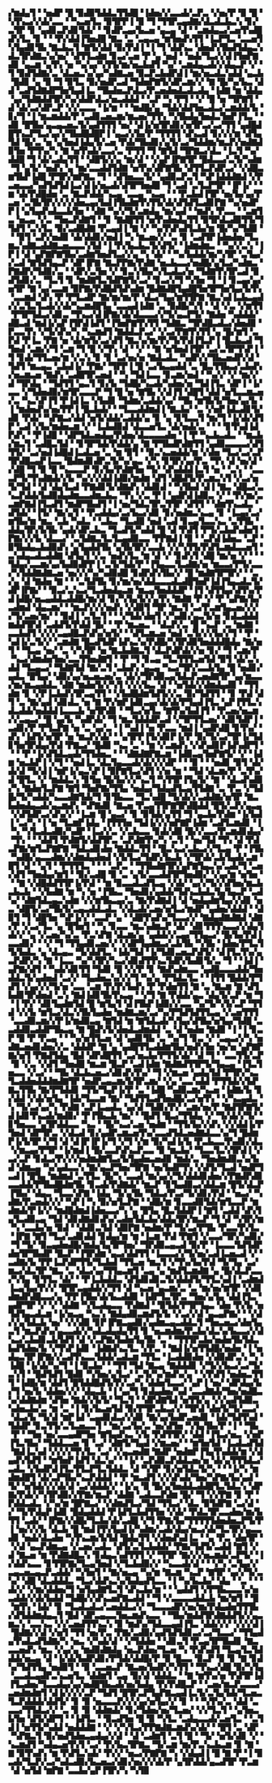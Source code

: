 ▞▆▟▄▜▝▝▅▟▛▝█▝▉▟▉▜▟▟▃▜▜▟█▝▐▟▅▞▞▃▃▟▞▃▛▃▝▞▅▞▛▝▉▝█▝▚▜▚▃▞▞▟▞▃▃▝▝▚▃▅▜▃▝▉▜▛▛▐▝▉▝▜▝▜▜▛▃▄▟▇▞▟▃▟▃▙▃▚▝▊▞▃▜▛▝▊▝▄▟▊▃▛▟▊▜▟▞▝▝▊▟▛▃▄▞▙▃▅▝▄▃▄▝▟▝▝▃▆▟▄▃▞▃▅▜▚▟█▟▚▜▃▝▊▝▝▝▛▞▟▟▐▜▅▟█▝▇▃▝▃▝▃▄▃▄▝▆▜▅▟▚▜▜▝▐▃▛▜▃▝▃▃▅▜▚▜▄▟▊▜▙▝▇▃▙▃▜▝▇▜▞▟▟▝▉▞▛▟▐▝▐▝▜▝▟▟▚▃▝▟▅▟▚▜▙▟▜▟▄▃▚▟▃▜▛▟▇▃▚▞▅▞▝▟▜▜▃▟▆▝▊▃▞▃▅▝▛▝▄▝▅▟▝▝▅▟▞▜▃▞▞▟▐▜▅▛▇▟▊▝▄▃▆▝▄▜▚▝▅▝▚▞▄▞▚▜▜▞▆▞▅▃▙▟▜▝▚▞▝▃▆▟▄▃▟▞▞▟▄▃▛▝▞▝▜▝▉▟▜▟▇▞▃▝▟▃▅▃▚▞▄▞▚▟▇▃▅▝▉▃▛▃▙▟▛▟▐▝▆▞▅▃▟▃▚▟▟▝▄▃▙▝█▟▊▝▄▝▉▝▜▝▉▜▃▝▉▞▅▟▛▃▟▝▜▟▅▛▇▜▞▟▛▃▆▞▞▝▇▝█▞▚▞▙▃▝▟▟▝▃▟▜▟▇▟▛▜▅▜▄▟▐▃▝▜▙▟▅▃▛▟▃▞▛▃▅▟▅▟▃▟▃▟▄▝▐▟▇▝▆▝▟▟▄▝▄▞▜▟▇▟▟▜▛▞▚▞▟▟▛▟▃▞▅▃▟▟▟▝▝▃▛▝▚▝▛▜▝▝▞▝█▝▅▝▜▛▇▜▝▟▝▟▞▃▞▟▛▃▛▝▞▞▃▃▃▝▐▞▆▝▝▝▆▟█▞▄▝▜▟▞▟▟▜▅▃▟▃▞▃▆▟▟▞▙▝▊▞▜▝▐▝▆▃▆▟▟▞▛▝▃▟▊▃▅▃▆▞▆▃▅▞▜▜▚▝▚▜▙▟▄▜▅▟▃▜▅▛▐▜▃▝▝▟▊▝█▜▙▞▄▃▄▃▅▃▜▞▄▟▜▜▜▝▅▞▝▟▐▞▅▜▛▟▊▞▅▜▛▃▞▃▞▜▜▝▄▟█▟█▜▚▃▛▜▃▞▄▞▞▜▙▟█▟█▛▐▝▄▃▞▞▙▞▛▝▜▜▜▜▝▟▚▃▟▝▊▞▞▞▆▝▟▜▄▜▟▝█▞▃▝▅▝▄▜▅▟▐▟▄▜▞▃▅▝▛▟▞▜▙▟▊▞▄▜▞▃▞▜▟▟▆▞▆▃▛▞▅▟▇▟▉▜▅▝▛▜▚▞▚▝▇▝▅▜▚▟▞▃▃▞▃▝▛▜▜▝▜▝▇▜▟▝▜▛▇▃▞▟▃▝▐▃▜▝▚▞▟▟█▝▜▝▟▞▃▟▄▜▜▝▝▟█▜▞▞▄▝▆▞▟▝▝▞▄▛▐▛▇▜▛▝█▟▃▃▞▃▜▞▚▟▆▝▜▝▄▜▞▝▅▟▚▝▄▝▆▞▃▃▟▟▜▟▇▝▅▜▚▞▟▛▇▜▙▝▟▜▜▃▛▟▛▃▞▝▞▟█▃▆▜▙▛▐▟█▝▛▜▛▞▆▛▇▃▝▜▝▝▟▜▅▃▃▜▞▝▄▟▉▃▛▃▜▝▚▛▐▟▟▟▇▟▝▞▛▃▅▃▃▞▚▟▜▟▜▟▐▃▞▟▐▞▅▃▟▞▟▜▛▜▅▟█▝▜▝▃▟▝▃▜▃▛▜▛▝▐▛▐▞▝▝▆▝▟▞▛▟█▟▅▝▃▝▇▃▛▟▟▞▚▃▄▝▃▃▄▝▚▃▄▝▝▝▛▃▙▟▐▜▛▝▅▞▙▞▄▞▛▃▅▝▃▜▙▜▛▞▞▞▞▟▅▃▄▞▙▟▐▜▙▟▆▜▚▜▜▞▟▞▟▜▟▜▃▟▊▛▇▝▚▞▅▟▛▛▐▝▄▜▄▟▚▟▃▃▙▜▅▝▝▟▇▝▚▞▞▜▞▃▆▟▄▝▆▞▄▟▝▝▆▟▚▝▛▃▃▝▝▃▆▜▃▝▅▃▄▝▞▃▝▜▅▃▛▟▇▜▝▝▊▝▇▟█▜▜▝▅▜▚▟▅▟▄▜▜▝▉▜▛▟▃▟▉▜▜▞▜▜▟▜▝▃▚▜▃▝▉▞▃▟█▟▇▝▛▃▄▟▐▝▇▝▞▝▚▞▛▟▚▟▜▃▙▞▆▝█▞▚▞▜▟▉▝▝▝▉▜▝▃▛▞▅▟▉▝▟▞▟▟▊▞▅▟▐▝▚▝▆▃▅▞▞▝▃▝▊▝▃▟▜▛▐▟▅▟▅▞▜▃▆▃▚▟▇▃▟▟▇▃▅▃▃▃▚▜▟▝▐▝▛▞▙▃▙▃▜▞▟▜▞▝▐▟▆▟▆▃▝▝▚▞▞▃▚▝▐▛▐▝▟▝▄▛▇▛▇▜▙▞▃▟▆▜▅▟▜▃▞▞▄▝▚▝▟▞▝▝▚▞▙▟▟▞▆▞▚▜▛▝▃▜▄▞▞▃▟▝▇▜▟▜▄▃▛▝▟▛▐▛▇▝▇▃▛▛▇▞▛▟▇▝▅▃▙▃▃▞▅▟█▞▄▜▃▞▚▟▆▃▝▛▇▟▛▞▜▟▉▞▃▝▝▟▛▞▃▜▅▝▞▝▊▃▚▜▙▞▚▜▃▟▃▞▅▝▜▟▇▜▚▜▛▃▟▝▉▟▜▟▊▞▃▝▜▃▜▝▊▝▆▟▇▜▃▜▟▛▇▜▞▃▞▝▊▃▞▞▜▝▚▜▅▝▜▝▐▝▊▃▄▞▄▞▅▜▛▝▇▝▄▞▃▃▆▝▉▛▇▞▛▟█▟▜▟▚▟▆▝█▟▇▟█▜▄▟█▜▅▜▛▜▅▜▄▞▙▜▚▝▃▃▆▟▝▟▚▝▛▝▛▜▃▟▛▝▇▞▆▞▆▞▛▝▟▃▞▜▄▞▆▜▜▛▇▝▇▃▚▟▐▃▙▃▄▟▞▞▃▜▃▜▃▟▞▞▟▞▚▃▆▟█▜▄▝▃▃▄▟▐▟▇▝▃▝▉▟█▞▚▜▝▝▟▝▞▃▝▞▆▜▜▝▛▜▛▜▟▃▞▟▊▃▝▜▚▃▞▟▐▛▇▞▟▞▟▃▃▃▞▞▜▞▄▃▛▜▞▝▇▟▅▝▚▟▟▟▞▟█▃▟▝▆▟▐▞▄▛▐▜▛▟▐▟▜▝▐▜▅▛▇▜▚▜▜▝▜▟▇▃▝▜▛▟█▃▟▃▞▟▅▟▉▝▛▃▃▜▚▝▞▜▞▟▚▞▚▝▚▃▆▟▜▝▇▟▟▃▛▃▞▝▞▃▞▛▇▜▚▜▜▝▄▝█▞▆▜▝▃▛▟▝▛▐▃▝▛▇▝▅▝▟▞▆▜▞▃▞▟▜▝▇▃▚▞▆▞▛▞▜▞▛▟▐▜▃▛▐▝█▃▙▃▟▝▜▜▅▟▝▃▆▞▞▜▝▃▆▝▜▝█▝▞▜▚▝▟▝▝▞▝▝▇▝▅▜▅▟▐▜▛▝▃▞▃▜▛▜▚▛▐▝▜▝▊▟▞▜▜▃▅▞▆▝▞▃▚▝▊▝▊▝▃▞▅▞▅▝▇▟▃▟▃▝▚▟▛▞▞▜▙▃▅▟▛▞▟▝▜▟▜▝▆▃▄▃▝▃▙▟▐▞▝▛▇▞▝▜▛▛▐▝█▝▃▞▙▃▄▟▟▝▃▝█▃▜▜▙▃▞▃▙▟▚▞▅▃▆▃▅▝▇▟▚▝▃▟█▜▛▃▅▟▝▝▚▝▜▟▐▃▃▝▊▃▆▞▅▟▝▝▚▞▞▝▞▝▆▞▞▟▝▜▛▟▄▝▝▜▟▜▜▝▄▃▜▝▊▞▙▝▜▟█▞▚▃▟▞▚▟▅▞▅▝▜▟▐▜▃▝▟▛▐▝▐▞▃▃▝▞▜▟▅▟▉▞▆▜▛▃▃▃▛▝▜▝█▝▅▝▇▜▙▝▞▟▐▜▝▟█▜▝▟▟▝▅▜▃▃▆▃▅▞▃▝▚▃▚▛▐▜▝▛▐▟▐▃▝▞▙▟▊▝▜▟▆▞▃▟▟▞▄▞▝▜▙▝▆▜▙▜▞▜▅▞▄▞▙▝▐▝▆▟▅▟▚▞▅▞▛▛▐▝█▃▙▟▞▝▝▜▃▃▟▟▆▟▐▝▇▃▙▞▝▃▝▞▅▛▐▟▃▟▊▜▞▟▊▝▛▟▞▝▚▛▇▃▞▟▟▝▅▜▞▟▟▞▃▟▟▞▄▝▊▝▄▝▊▜▃▃▜▝▆▞▜▝▐▞▟▞▟▜▛▝▃▟▝▞▙▞▆▟▅▃▆▝▞▝▐▃▙▟▉▟▝▟▃▃▅▜▃▝▟▞▅▟▞▃▝▝▝▝▊▜▚▟▐▟▛▟▚▝▝▛▐▟█▝▝▟▛▜▟▃▅▟▄▞▛▟▅▞▟▃▃▃▃▟▅▝▐▝▛▝▚▃▙▃▟▃▝▝▆▃▙▞▆▃▜▝▃▟█▃▜▟▝▝▊▜▛▜▟▞▛▟▟▞▄▝▇▝▛▜▙▟▛▟▇▜▜▝▄▟▉▃▃▃▃▞▟▜▜▜▞▝▃▞▅▟▐▟█▟▐▃▟▃▅▝▃▝▆▝▉▜▝▝▉▃▚▃▅▟▟▞▆▝▞▟▅▝▜▃▞▃▞▃▛▜▛▟█▃▄▛▐▃▃▝█▟▆▟▊▟▛▃▜▞▚▞▄▃▝▞▚▝▊▜▛▞▄▞▛▃▝▜▚▝▟▝▅▞▟▝▞▟█▝▜▝▉▝█▝▚▃▃▃▛▝▊▞▙▞▛▟▇▜▅▝▜▞▝▟▚▟▟▟▐▃▜▝▅▝▝▃▚▝▝▃▃▃▛▜▞▜▚▟▇▟▞▞▙▝▚▞▞▞▟▟▐▟▉▞▆▟▆▝▟▜▝▟█▟▜▞▛▃▆▃▚▜▝▞▃▞▅▜▞▜▟▝▝▟▝▟▄▜▃▟▝▛▇▟▊▜▞▟▇▟▚▝▟▟▊▟▝▝▚▜▙▟▝▟▐▝▇▃▝▟█▃▞▃▚▃▛▟▟▞▙▟▉▟▄▟▆▃▃▟▆▃▙▃▝▜▚▝▞▃▝▛▐▝▄▟▛▟▐▟▉▃▝▞▝▝▛▞▆▞▃▃▆▛▇▟▐▜▃▟▜▝▆▟▛▜▙▟▜▝▐▝▅▞▜▟▃▜▛▃▜▜▛▝▟▜▜▝▝▟▆▜▚▃▟▃▝▟▜▟▞▝▐▜▞▝▇▞▄▜▝▝▛▃▟▟▄▞▃▞▙▃▞▟▊▝▊▞▅▟▆▃▚▃▄▝▊▝▐▃▄▞▃▞▆▜▙▞▆▝▆▃▝▃▙▝▚▟▃▝▝▃▙▃▝▜▃▟▉▝▅▟▝▃▟▝▊▃▄▜▃▃▚▃▝▃▜▜▙▝▟▟▄▜▛▞▙▜▙▝▄▟▞▟▛▃▙▃▝▜▃▟▜▞▚▟▟▝█▝▟▝▛▟▜▝▛▜▞▃▙▟▚▟▅▜▝▛▇▞▞▞▙▝▟▃▃▞▝▃▜▟▇▃▜▃▜▃▄▟▉▃▃▝▛▛▇▟▐▝▉▝▝▃▛▟▐▟▅▃▝▃▛▝▉▜▙▟▄▃▙▟▉▟▚▝▄▜▄▟▟▜▙▝▄▜▙▜▛▞▃▃▙▝▞▞▚▜▜▞▛▟▜▃▆▟▃▃▅▜▝▃▚▟▄▃▟▃▟▟▇▝▟▜▄▜▝▞▃▝▅▟▚▜▃▝▆▝▟▝▞▝▊▟▚▜▝▟█▝▆▞▅▝▞▝▝▝▜▟▄▞▃▃▆▞▄▞▙▟▉▟▛▛▐▝▃▜▞▜▟▞▛▝▐▜▄▃▃▜▃▟▇▞▅▝▆▃▃▞▛▜▞▃▃▞▚▜▟▟▇▟▇▃▅▝▅▞▞▞▚▞▚▟▉▟█▝▊▟▛▟▚▜▙▞▞▝█▝▆▟▇▜▛▜▛▞▝▝▃▞▄▝▟▝▇▟▅▝▇▝▝▝▃▜▟▜▙▝▊▞▆▞▅▞▟▟▃▃▃▟▃▟█▜▅▛▐▟▐▜▄▃▟▃▜▞▟▛▐▛▇▞▝▝▉▃▞▃▚▃▞▜▃▟▅▟▄▃▆▝▆▃▄▜▅▟▟▟▛▝▐▜▝▟▜▜▄▞▟▜▚▞▛▟▐▟█▞▅▃▄▟▟▃▟▟█▞▆▞▟▝▊▞▚▜▄▜▞▞▄▜▚▝▇▟▇▝▛▝▞▝▛▝▄▛▇▞▙▞▃▟▆▟▝▟▄▃▆▞▝▝▆▃▛▞▞▞▅▟▚▝▞▟▉▜▝▜▛▝▆▃▜▝▃▞▛▃▆▜▄▃▅▞▞▞▞▜▞▃▅▞▆▞▝▝▉▟▐▝▃▜▃▜▝▝▝▞▜▟▞▟▅▜▝▞▚▟▊▞▄▃▜▞▅▝▊▟▃▟▟▟▆▟▟▜▛▟▝▃▟▟▜▞▛▟▟▝█▞▝▝▛▝▆▃▅▃▝▝▟▃▛▞▃▝█▝▚▃▛▝▃▝▆▟▇▝▃▃▙▟▜▝▞▞▞▃▄▟█▃▛▟▚▞▅▜▞▝▝▟▜▃▆▃▅▝▅▟▝▃▜▞▞▞▙▞▞▜▝▝▛▝▚▟▐▞▃▜▞▞▝▃▆▟▇▝█▃▟▜▟▛▐▟▚▃▚▞▛▟█▞▚▜▛▟▉▜▅▟▟▟█▟▄▝▇▞▅▜▝▝▜▃▄▝▅▞▝▃▝▞▚▜▛▝▅▝▇▃▙▟▇▃▜▝▟▃▛▟▛▟▞▞▅▝▊▞▝▜▝▃▆▞▛▝▚▃▞▟▆▟▅▜▅▞▃▃▜▜▅▟▇▜▝▝▛▝▜▝▊▃▄▝▜▃▜▜▜▃▅▜▟▝▉▜▝▟▞▃▚▟▟▝▜▃▄▃▞▝▜▟▇▜▟▝▇▞▃▜▝▃▙▟▚▝▄▃▄▝▚▃▞▜▛▞▃▃▙▜▄▝█▝▅▟▊▞▄▟▃▝█▜▄▞▝▟▉▞▄▞▅▃▅▃▅▞▃▝▟▞▞▜▛▟▉▃▄▜▟▃▛▃▅▟▇▜▛▝▄▞▆▃▃▞▆▞▆▃▄▟▟▃▝▟▇▝▆▟▅▜▞▞▚▜▝▞▞▞▙▃▝▟▝▝▅▜▟▞▞▟▆▟▄▟▉▝▝▜▜▟▆▝▊▝▞▛▐▃▙▟▚▜▛▃▄▜▜▝▝▞▙▟█▟▆▜▟▜▞▞▃▝▉▞▜▟▜▜▝▝▊▝▛▟▝▟▜▝▃▝▇▞▄▟▝▟▊▟▃▝▅▝▇▝▛▞▆▛▐▟▊▃▄▞▟▞▟▞▛▜▄▟▐▜▃▝▄▛▐▜▜▃▚▟▃▟▟▞▅▟▟▟▐▃▃▃▙▝▅▜▛▟▊▝▝▜▃▞▅▜▃▝▇▜▚▞▙▟▐▜▝▝▛▃▅▞▅▃▆▞▞▃▄▃▞▝█▝▄▞▙▝▚▟▛▟▞▝▜▝▆▃▜▟▟▟▛▃▟▝▞▜▛▜▜▃▅▞▝▟▊▜▟▛▐▝▃▟▊▞▛▝▛▜▃▛▇▝▅▝▃▝▄▞▃▝▐▝▚▟▐▝▅▝▛▃▃▝▆▟▐▝▄▟▛▟█▝▊▜▚▞▝▟▚▝▐▟▜▞▅▜▛▝▅▝▆▃▛▞▟▞▝▝▄▜▛▛▐▜▞▟▊▛▐▞▛▝▉▞▜▞▃▞▜▛▐▞▜▟▊▜▅▜▛▟▄▞▛▟▝▛▇▃▞▝█▟▉▝▚▃▝▃▝▝▆▝▞▃▆▟▚▝▞▟▚▟▊▛▐▟▚▟▛▜▝▝▝▝▛▝▐▞▟▜▟▃▄▟▞▜▜▟▅▃▝▝▝▟▇▟▇▛▇▃▆▝▐▟▉▃▄▜▅▛▇▜▞▝▞▝▐▟▆▝▅▃▙▛▐▝▞▜▝▝▅▟▐▃▝▟▃▜▄▃▃▟▞▟▞▞▞▟▛▝▝▝▉▝▝▝▅▟▊▝▉▜▝▟▞▟▞▟▝▜▞▟▐▝▆▛▐▞▄▃▚▛▐▝▉▛▇▜▃▞▟▜▝▞▅▝▆▝▝▜▟▝▟▃▆▞▛▝▃▜▚▞▟▝█▜▃▝▞▝▆▟▟▃▚▝▊▜▅▝█▞▙▞▞▞▚▃▜▝▚▜▜▛▐▜▄▜▞▝▇▝▝▟▃▟▚▟▉▞▚▝▇▟▅▜▃▛▇▝▇▜▝▜▅▛▇▞▜▜▄▝▅▟▄▞▜▟▄▟▜▃▄▜▜▟▇▝▃▝▛▃▝▞▜▟█▞▜▞▚▟▟▞▚▃▃▟▇▜▟▞▜▝▊▜▙▃▃▝▜▃▚▟█▝▜▞▟▞▞▃▟▟▇▞▅▜▛▝▇▃▙▟▅▟▄▃▟▞▄▃▆▟▚▝▚▛▇▟▊▝▇▃▅▝▛▃▄▜▜▛▇▜▛▟█▟▟▝█▜▞▃▛▞▄▃▄▝▞▟▜▟▛▃▞▟▚▞▞▝▐▃▆▝█▝▄▃▞▝▊▝▉▜▟▞▄▜▜▝▜▝▄▃▙▞▛▟▆▝▐▞▙▟▐▝▃▞▚▝▐▝▅▝▜▃▆▛▐▟▄▝▐▜▜▜▅▝▜▟▐▞▞▞▅▛▇▛▐▟▆▝▃▟▜▃▆▟▊▝▐▝▚▝▚▜▃▟▃▟▉▞▚▟▛▝▐▃▞▞▃▝▞▃▙▃▃▝▊▟▞▟▉▝█▞▞▃▃▞▛▃▆▟▊▟▄▞▝▜▚▝▝▝▟▟▜▝▛▟▇▜▞▟▟▜▛▃▝▃▛▟▇▜▚▞▚▝▃▜▝▝▅▞▜▟▝▜▚▝▟▝▛▟▃▛▇▞▆▜▃▛▇▛▇▝▜▟▃▟▊▟▅▝▇▟▟▃▜▜▝▝█▃▚▃▞▃▙▃▞▞▜▃▄▝▛▝▐▜▙▝▚▟█▞▄▃▃▟▆▞▞▟▆▟▄▟▅▟▝▞▙▜▃▞▜▟▛▞▙▃▙▝▞▜▛▟▞▃▙▜▄▟▞▃▆▝█▜▝▟▝▝▄▜▝▝▛▜▜▜▃▝▝▝▝▃▛▃▝▝▜▜▙▟▇▜▛▞▄▛▇▜▄▃▚▞▃▟▞▜▝▃▅▞▟▜▝▜▅▟▄▞▆▜▝▝▉▞▃▟█▝▉▝▃▝▄▜▞▃▃▟▟▜▛▜▅▟▉▞▝▞▄▞▆▝▅▜▅▝▝▝▇▝▞▟█▟▟▜▜▛▐▞▛▟▝▝▆▝▉▃▃▟▃▟▜▃▄▝▞▟▞▝▄▞▞▜▞▞▟▜▅▞▆▃▙▃▙▃▙▝▝▞▙▟▇▝▆▝▚▝▅▝▐▜▙▃▝▜▅▟▊▞▄▟▟▞▜▟▚▃▙▟▃▜▄▜▄▃▛▝▃▟▚▞▝▟▇▜▟▃▄▃▚▟▆▝▞▞▆▜▙▃▄▞▃▝▇▞▛▟▇▟▐▝▟▝▅▟▄▟▆▜▄▞▞▟▊▝▅▃▝▟█▜▞▃▞▜▙▜▞▃▄▃▟▟▃▟▃▝▞▟▃▟▞▃▅▞▅▜▃▞▆▟▛▝▄▟▅▞▟▟▟▝▝▟▉▜▝▜▝▟█▜▅▝▚▛▐▞▞▝▃▃▛▝▄▝▝▟█▜▚▟▚▞▜▃▃▞▞▝▇▟▄▟▇▟▇▟▝▟▇▞▛▝▞▃▞▜▃▝▄▝█▜▅▜▝▝▚▝▊▃▃▝▆▃▚▟▆▃▛▝▟▞▝▟▊▜▜▜▚▃▃▞▞▟▄▜▟▞▞▝▄▝▞▃▅▞▚▞▃▝▛▃▚▛▇▝▟▃▆▞▄▝▄▟▟▞▞▃▄▞▜▜▄▃▞▝█▞▙▞▛▟▐▃▃▟▊▞▝▝▞▝▜▝▜▜▄▟▊▃▅▞▞▝▞▟▛▜▄▟▆▃▞▃▙▜▙▝▚▜▙▝▐▟▅▞▛▜▃▜▜▞▙▟▃▝▄▝▟▃▄▃▝▜▞▟▟▜▃▝▐▟▞▜▟▝▐▞▜▟▊▃▅▃▛▟▜▞▝▟▐▜▃▜▚▞▄▃▛▟▛▞▚▝▇▝▐▃▃▝▚▞▚▜▛▞▚▃▞▟▊▟▜▜▚▃▜▟▛▞▙▟▊▜▞▃▝▜▝▝▐▟▐▝▄▛▇▞▟▜▝▝▚▟▞▟▊▜▜▝▜▟▊▝█▝▞▞▛▝▊▝▇▟▚▟▆▃▃▝▄▟█▃▃▃▟▟▞▜▅▟▟▃▜▞▄▟▅▟▝▃▞▞▝▜▄▟▅▃▚▞▞▞▜▝▚▞▄▝▛▜▟▃▜▃▝▝▐▜▜▝█▟▟▞▛▜▟▜▝▞▄▞▞▞▜▞▅▝▃▃▝▃▆▝▛▞▛▞▙▟▚▝▛▝▛▟▅▜▜▝▇▝▃▝▇▃▆▝▇▝▟▜▙▟▊▜▛▟▅▟▝▃▚▝▇▟▐▟▊▜▙▜▚▃▄▝▝▞▜▝▇▝▛▟▟▞▄▃▝▟▄▜▞▃▛▝▆▝▜▝▐▝▛▞▝▟▊▜▄▟▆▜▟▝█▝▆▜▄▜▝▟▐▜▙▛▐▟▉▞▞▃▃▝▚▞▜▞▚▜▞▃▛▝▜▜▟▝▞▞▙▝▆▜▃▞▟▃▚▜▙▜▄▟▅▝▆▟▇▃▆▞▃▞▚▞▛▜▟▜▟▜▜▃▄▝▞▃▅▜▜▜▝▃▃▟▉▃▆▞▞▛▐▞▆▟▉▃▄▝▇▜▟▝▆▝▇▜▟▃▟▞▚▜▄▞▟▜▙▞▅▜▄▞▜▟█▝▃▃▟▟▉▃▟▟▛▜▙▃▄▝▇▝█▟▚▜▞▟▅▟▃▟▆▟▟▝▃▝▟▝▅▟▅▝▇▟▉▝▐▝▐▝▊▃▛▝█▝▛▝▛▃▄▝▝▝▚▞▅▜▜▃▅▝▟▝▄▟▊▜▙▝▃▝▚▞▜▝▊▃▝▞▝▃▄▃▞▞▚▝▅▟▇▃▅▟▊▟▅▞▞▃▝▟▟▟▛▝▇▝▄▝▄▟█▜▜▃▟▟▆▜▙▞▅▟▚▜▅▝▅▞▅▝▄▛▇▛▇▞▅▜▝▛▇▟▜▟▄▝█▟▝▟▛▟█▜▜▝▃▞▅▃▙▞▛▜▜▞▟▞▝▟▝▜▝▝▃▃▜▜▞▃▛▝▉▝▞▃▝▞▟▜▝▜▅▟█▝▆▃▆▝█▃▛▝▃▟▐▟▆▝▇▟▇▟▜▜▛▜▞▜▄▃▄▝▐▜▃▜▅▃▃▝▞▃▞▝▝▜▙▝▟▃▙▃▅▃▞▟▊▟▚▜▚▞▝▜▝▞▆▃▅▝▄▟▄▜▟▝▛▜▛▞▚▃▜▃▟▟▅▟▟▟▆▟▇▜▛▝▅▟▛▃▄▃▆▞▙▜▛▃▆▞▝▞▄▝▃▃▚▟▟▝▛▜▜▟▞▞▙▛▇▃▜▜▙▝▇▞▛▜▟▟▊▝▜▜▞▜▄▛▐▞▛▝▃▝▐▟█▝▚▟▉▃▆▞▚▃▅▝▐▟▇▞▙▝▊▞▟▟▝▞▟▞▅▜▄▝▐▟▞▜▃▃▆▝▇▞▝▜▟▜▜▃▟▜▅▟█▞▃▞▅▜▚▝▝▞▚▃▄▟▃▝▚▝▜▞▃▞▄▞▚▝▛▟▇▝▃▛▐▃▄▟▃▝▄▞▟▝▜▟▊▞▛▞▝▃▆▞▅▞▛▝▇▟▜▛▇▜▞▟▐▟▊▜▚▃▟▞▆▟▉▞▝▛▐▜▙▃▙▝▆▞▝▝█▟▜▝█▃▞▜▜▟▄▝▞▝▜▞▟▞▞▜▞▝▊▜▅▃▃▝▄▜▛▟▟▃▃▝▚▃▝▝█▞▚▃▞▃▅▝▅▟▆▝▝▜▜▞▙▞▞▟▚▝▞▞▟▟▐▞▛▜▅▟▝▟▛▜▛▃▝▞▟▃▟▝▊▞▄▟▛▃▆▃▅▜▚▞▃▃▟▜▟▃▅▟▇▟▃▃▚▞▜▝█▟▆▛▐▞▙▜▛▝▞▜▝▟▝▟▐▛▐▛▐▞▜▝▞▜▝▞▆▝▉▞▚▟▐▞▙▝▛▃▙▃▃▜▚▟▊▞▟▃▝▞▆▃▄▞▛▜▛▝▐▞▆▟▐▝█▞▃▃▛▟▚▃▛▃▃▝▉▝▆▃▙▞▝▜▃▃▜▃▚▜▛▟▐▝▞▃▞▃▛▝▊▟▃▞▛▞▞▞▅▟▆▟▇▜▃▞▙▜▄▟▅▃▅▟▉▝▆▟▞▃▝▜▅▟▆▟▉▃▚▞▙▟▝▟▆▃▄▝▚▞▄▟▃▃▚▝▇▞▄▃▛▜▅▞▜▛▇▝▅▞▙▟▛▜▚▝▞▟▜▞▜▃▟▝▅▟▛▜▃▟▐▝█▜▄▝▆▟▆▟▝▃▜▜▃▝█▞▚▝▃▃▟▝▆▞▄▞▞▜▞▟▟▟▊▟▅▞▞▛▇▟▛▟▉▃▃▟▟▞▛▜▙▟█▟▆▜▙▝▊▃▟▞▛▟▇▟▞▝▆▃▛▝▊▜▄▟▉▃▞▟▟▃▆▝█▜▞▟▃▛▐▜▙▞▝▟▄▃▝▜▃▃▚▛▇▝▐▟▄▝▜▞▄▜▙▝▜▟▃▞▛▃▞▜▞▟▊▞▛▟▝▝▅▃▞▝▚▟▇▞▛▃▅▟▞▞▞▝▚▛▐▝▚▝▉▞▅▜▃▛▇▝▝▟█▞▆▝▊▃▃▟▉▜▟▞▆▜▃▃▛▝▆▟▆▟▞▛▐▞▞▝▆▟█▟▆▟▐▟▅▃▃▞▚▝▄▝█▜▄▝█▃▜▟▟▛▐▝▇▜▝▃▟▟▝▟▚▜▄▜▃▟▉▃▄▝▜▟▝▟▊▟▇▟▊▟▚▞▃▟▅▜▟▃▙▞▟▟▄▜▛▞▆▃▛▝▜▝▟▝▚▜▛▞▆▝▚▝▃▃▙▞▅▝▉▟▝▝▟▟▊▃▜▟▝▟▉▛▇▝▅▟▆▞▛▝▜▞▃▞▛▜▙▝▛▃▃▜▚▜▃▝▐▛▇▝▇▜▝▜▃▞▃▟▊▟▟▝▊▟▄▞▆▝▆▝▐▃▆▝▛▟▝▛▇▜▝▞▃▃▞▜▛▞▚▟▊▞▝▜▝▜▞▝▉▃▄▟▅▟█▞▆▟▄▜▄▜▛▜▅▞▝▜▛▟▉▃▄▃▟▝▉▞▛▝▐▃▃▃▜▟▜▟▛▟▅▜▛▜▙▟▛▝█▃▛▝▐▜▛▟▆▝▄▃▞▟▟▜▜▝▐▃▃▃▞▞▜▞▅▞▃▟▐▃▅▃▟▝▞▝▃▟▇▞▙▝▛▛▐▃▛▟▛▜▜▞▜▃▙▟▝▜▜▃▅▝▆▃▜▝▞▜▚▞▙▞▛▟▝▜▞▜▄▝▃▞▆▃▞▟▃▜▛▝▇▃▝▃▝▟▃▞▄▞▜▜▄▃▆▜▝▃▄▝▄▝▆▟▜▃▆▟▇▝▄▝█▞▟▃▛▃▃▞▚▜▄▝▊▜▜▃▝▟▞▝▝▛▐▃▙▟▟▃▝▟▜▟▊▟▊▃▜▞▟▟▟▜▞▜▜▃▚▟▐▝▃▟▆▟▐▃▄▜▄▞▛▞▞▝█▜▛▃▄▟▟▞▞▜▜▝▟▝▚▃▅▝▄▃▆▞▃▝▃▝▆▞▅▞▆▜▛▝▞▟▊▟▆▟▛▟█▃▃▞▄▝▛▛▐▜▙▞▟▞▙▃▟▟▉▝▐▟▛▜▃▜▛▃▝▜▅▞▄▜▄▝▟▟▐▜▃▝▄▟▛▜▛▝▞▝▞▝▟▟▇▝▚▜▃▟▄▃▃▝▛▟▇▟▝▝▉▜▟▞▛▜▛▜▄▃▝▟▅▝▛▞▙▝▅▜▟▜▄▃▟▃▆▝▐▞▅▃▄▝▚▃▚▝▇▟▄▟▉▃▆▟▜▞▙▝▞▃▞▞▟▝▄▃▄▛▇▞▝▝▞▟▞▞▄▜▟▃▙▝▅▞▝▞▞▟▉▝▊▛▐▛▇▃▄▟▊▞▄▟▆▃▄▃▟▟▃▜▝▜▅▃▅▃▞▟▅▜▄▃▜▝▆▃▛▟▚▞▄▃▃▟▞▞▚▟▃▟▄▟▄▜▜▝▊▝▅▃▆▟▆▞▛▃▙▞▟▃▚▞▙▃▃▞▞▟▚▃▞▃▙▟▊▃▙▜▟▜▝▟▝▞▃▛▇▞▙▟▅▜▄▜▙▝▃▝▝▜▜▜▛▃▙▞▅▟▅▜▙▜▟▃▙▟▜▟▅▞▙▝▞▜▚▛▐▟▊▝▐▟▇▟▚▃▜▃▝▞▛▃▝▝▇▟▐▞▅▜▜▟█▞▅▟▅▝▐▝▅▟▄▃▜▛▐▛▇▞▞▃▟▜▚▃▃▜▟▟▞▃▟▃▆▝▜▜▃▝▐▃▟▟▉▟▅▝▞▟▉▟▛▃▚▝▚▝▐▟█▝▐▞▟▞▚▞▜▝▐▝▉▃▙▞▝▝▜▜▝▜▟▝▇▃▄▝▇▟▟▟▊▝▞▜▞▞▙▃▞▃▞▜▞▃▚▜▝▝█▟▜▟▜▝█▟▊▝▚▜▅▞▄▜▃▞▝▃▜▞▚▞▆▟▚▞▄▝▝▞▛▟▜▝▅▟▅▃▜▜▜▝▐▟█▞▆▝▟▟▜▝█▜▟▟█▟▜▞▛▞▃▞▚▝▟▟▅▜▃▃▞▝▄▛▐▝▅▞▝▟▛▟▄▞▙▞▜▝▅▞▙▝▟▟▅▞▞▞▝▟▄▃▙▝▐▝▄▞▜▝▊▟▄▟▅▞▚▟▝▃▃▟▇▟▞▜▅▞▅▟█▃▚▞▟▟▇▟▆▝▟▜▅▝▇▟▞▞▙▜▞▝▜▃▜▝▝▟▛▟▇▜▟▝▅▜▜▞▄▝▞▞▄▟▜▟▉▃▚▟▅▃▙▞▃▝▆▝▃▝▐▝▊▞▙▃▅▜▟▝▉▞▛▜▛▃▙▃▞▞▝▜▛▟▝▟▅▜▞▜▞▃▃▞▝▟▃▞▙▝▜▞▟▝▆▛▐▟▝▃▄▟▊▟▃▞▞▟▊▝▇▞▄▞▙▟▛▃▅▟▊▝▐▟▞▜▟▜▚▟▝▜▟▟▛▝▊▃▜▜▞▃▜▃▅▃▃▜▝▝▆▞▃▞▙▞▃▝▅▞▟▜▅▝▚▜▄▜▙▞▛▝▐▝▝▜▙▝▛▝▝▜▅▝▅▞▃▃▄▟▛▜▅▝▇▜▄▟▚▃▝▞▙▝▛▟▜▜▛▞▝▟▟▝▐▜▃▞▅▃▝▞▅▛▐▜▃▜▙▞▝▜▟▟▃▃▅▝▊▝▃▞▝▟▇▜▞▜▄▟▝▞▆▃▅▞▝▝▆▜▅▜▟▝▐▃▟▃▟▜▟▝▇▟▐▃▚▟▝▞▞▞▞▜▚▜▃▝▃▞▝▞▄▃▅▟▇▝▇▟▛▝▅▟▆▛▐▜▄▜▚▟▟▞▆▝▞▟▄▟▚▜▟▜▝▝▆▜▅▛▐▟▜▝▟▃▚▞▝▝▐▞▝▃▛▟▉▃▛▟▟▃▅▞▅▝▟▞▄▜▜▜▟▃▞▃▟▃▝▞▙▟▛▟▐▜▃▜▜▃▛▜▃▜▟▟▃▝▟▝▚▜▛▝▊▞▅▜▟▃▜▞▚▝▝▝▐▞▚▝▆▟▆▟█▜▝▟▞▃▛▜▙▞▚▃▛▟▟▟▝▝▛▝▆▃▟▜▝▞▞▟▚▟▞▜▅▞▚▛▇▞▙▞▄▟▝▜▞▝▅▜▟▞▞▞▟▞▟▝▃▞▟▟▟▞▞▝▐▞▄▝▉▝█▞▄▜▅▟▟▃▟▟█▜▃▜▟▃▚▝▟▛▇▞▛▟▞▞▚▜▛▟▉▞▞▛▇▞▆▃▛▝▟▟▇▝▃▟▃▃▛▟▆▝█▞▝▜▝▞▞▛▇▝▊▝▛▝▛▟▟▃▟▃▝▞▚▞▆▝█▛▇▃▞▝▞▟▆▟▜▃▞▜▟▝▜▜▃▞▝▟▃▝▉▜▟▛▇▝▃▞▟▝▞▝▜▞▛▟▄▛▐▟▊▝█▟▄▟▟▟▝▛▐▟▜▃▙▟▜▜▅▝▞▟▞▝▛▟▃▜▛▃▃▟▅▞▆▞▙▜▜▝▃▟▞▝▐▛▇▞▞▟█▞▜▃▙▞▟▞▃▟█▝▞▜▝▛▇▞▙▞▜▜▜▜▜▟▅▟▅▃▛▜▞▛▐▝▅▞▞▞▙▝▟▃▙▝█▝▆▟▐▜▚▜▄▟▐▞▚▟▆▞▃▟▞▟▄▞▅▃▞▟▞▜▃▜▛▞▄▃▃▟▊▝▅▟▞▟▃▟▅▝▚▜▚▃▆▞▙▜▟▝█▟▄▜▜▝▞▟▅▟▚▟▐▃▝▝▄▝▛▃▝▟▅▜▛▝▝▞▟▝▄▃▛▟▆▃▄▝▞▃▅▞▃▟▃▝▟▜▞▃▜▃▙▟▟▞▝▛▇▞▜▟▜▞▃▟▟▝▇▜▝▞▟▝▇▃▅▝▆▝▛▟▇▟█▃▚▝▊▟▄▃▚▟▜▜▜▝▞▝▜▜▛▝▇▞▞▞▅▃▆▟▞▃▛▜▞▝▐▞▟▟▚▃▃▝▊▜▜▛▇▞▜▃▄▜▅▟▝▞▜▃▙▟▉▞▞▝▚▃▃▟▞▟▝▝▝▞▚▝▃▜▄▞▞▃▄▃▅▃▄▃▛▃▟▟▞▝▚▜▅▜▝▝▇▞▅▃▄▝▚▞▆▝▇▃▆▝▚▃▛▝▇▜▛▝▄▞▞▜▞▃▚▞▝▟█▝▟▃▟▟▟▃▝▜▃▞▟▟▚▃▚▞▙▟▄▟▜▃▃▝▐▝▚▞▙▃▙▞▝▟▄▝▝▃▝▝▝▟▞▞▝▞▆▞▟▟▅▞▜▝▅▜▄▟▇▜▃▜▝▟▚▃▙▞▆▝▝▝▄▟▟▜▝▞▛▜▙▃▃▃▚▞▅▃▟▟▞▞▟▞▙▟▟▝▜▟█▞▞▟▚▃▅▛▇▃▟▟▝▝▜▝▞▃▃▃▃▟▟▃▙▝▆▞▆▜▝▝█▝▆▜▚▝▐▟▞▝▊▝▜▃▟▃▟▃▞▃▅▟▟▃▞▞▝▜▃▃▃▟▛▞▅▞▆▞▛▟▄▟▅▜▜▜▙▞▟▜▟▟▆▟▄▃▜▝█▟▝▟▛▃▄▃▃▜▅▃▆▟▚▃▃▝▝▜▙▞▆▟▟▜▛▟▇▟▟▜▞▞▄▃▆▃▚▝▃▃▚▃▝▞▞▃▅▟▜▜▚▃▚▝▉▝▆▟▚▞▜▟▃▃▄▟▐▜▃▝▟▟▞▞▞▝▞▞▞▟▐▝█▟▇▞▞▟▝▞▅▜▝▜▜▝▅▞▛▃▝▛▇▞▃▟▉▞▄▟▜▟▜▟▊▃▞▃▞▜▃▃▞▝▜▜▄▟▄▜▚▟▃▟▜▟▇▞▚▝▅▃▝▞▚▟▞▟▝▝▞▜▟▟▅▝▝▟▊▃▜▝▛▃▄▜▛▜▙▟▊▝▇▃▃▃▅▟▚▝▆▃▝▞▄▞▄▝▆▟▉▟▇▟▄▝▅▃▛▟▅▞▜▃▅▝▚▝▛▟▚▟▜▝▜▃▄▜▃▜▟▟▟▞▅▃▄▝▟▝▐▞▟▞▙▟▛▟▊▞▛▜▟▞▟▟█▞▛▝▉▝█▃▃▝▉▃▛▝▉▝▊▝▇▝▊▟▚▞▜▟▜▜▄▝▅▟▉▜▝▝▉▝▃▃▅▃▛▝▇▃▅▞▙▟▛▞▚▜▜▝▝▜▚▃▞▟█▝▉▞▚▜▄▝▃▃▟▃▄▟▛▃▚▃▅▜▃▝▟▟▆▜▝▃▄▝▉▞▟▝▟▟▟▃▝▝▇▝▆▜▚▞▅▝▛▟▜▛▐▟▐▜▃▟▅▞▜▃▃▟▄▞▄▞▅▟█▜▙▃▟▞▅▞▙▟▄▝▛▞▛▟█▃▛▝▝▃▅▞▆▃▛▃▃▃▞▃▅▟▆▟▆▜▝▟▐▞▞▞▞▃▛▝▜▟▜▝█▜▛▃▛▜▄▛▇▃▄▟▐▃▜▞▃▜▄▜▟▞▜▃▅▃▜▃▛▟▟▟▞▟▟▜▞▝▊▝▉▝▅▃▃▃▛▞▞▞▄▞▅▜▄▞▞▝▊▝▝▝▚▜▚▞▃▝▟▟▝▃▃▃▞▜▜▟▃▞▞▝▃▝▊▝▉▝▟▟▆▟▞▝▊▞▜▟▅▞▅▞▜▃▅▞▝▞▞▜▃▜▝▝▄▜▅▃▙▜▅▝▟▜▞▟▛▜▝▝▐▟▜▃▝▝▉▃▟▜▅▝█▝▉▝▚▜▃▝▃▟▄▃▃▟▞▃▅▜▃▝▝▃▜▟▐▝▅▜▜▞▚▟▟▝▅▟▟▟▇▝▝▞▝▞▚▜▃▞▛▛▇▟▇▃▆▟▚▞▟▞▝▝█▜▝▃▝▟▛▝▚▛▇▃▜▝▉▞▅▟▜▟▅▃▄▟▄▞▞▟▝▝▟▝▃▟▆▜▝▃▜▝█▝▝▜▞▝▅▜▞▟▊▝▞▝▚▃▆▟▜▝▚▟▄▃▅▜▚▜▝▃▞▝▛▞▙▃▜▛▇▃▝▜▞▃▆▝▆▞▛▃▚▃▙▃▆▝▊▝▇▝▇▝▉▜▚▟▚▝▆▝▛▟▜▃▚▟▞▝▛▞▞▝▅▃▞▛▇▛▇▝▚▝▞▟▄▟▐▝█▝▇▝▛▝▐▝▉▃▟▞▜▃▛▞▃▞▚▟▃▟▉▞▙▃▅▃▞▟▊▞▅▞▞▞▟▞▛▝▄▜▛▟▟▞▄▃▟▜▛▝▛▃▆▝▟▝▅▜▟▝▆▛▇▝▃▃▙▞▄▛▐▜▛▞▚▝▚▜▉
